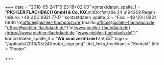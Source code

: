+++
date = "2018-05-24T16:23:18+02:00"
kontaktdaten_spalte_1 = "**PICHLER FLACHDACH GmbH & Co. KG**\n\nDorfstraße 24  \n94209 Regen  \nBüro: +49 \\[0\\] 9921 7707"
kontaktdaten_spalte_2 = "Fax: +49 \\[0\\] 9921 6836  \n[office@pichler-flachdach.de](mailto:office@pichler-flachdach.de \"office@pichler-flachdach.de\")  \n[www.pichler-flachdach.de](https://www.pichler-flachdach.de \"www.pichler-flachdach.de\")"
kontaktdaten_spalte_3 = "**Wir sind zertifiziert:**\n\n![](/uploads/2018/05/24/sarnafil.png)"
logo = "/uploads/2018/05/24/footer_logo.png"
titel_links_hochkant = "Kontakt"
title = "Footer"

+++
